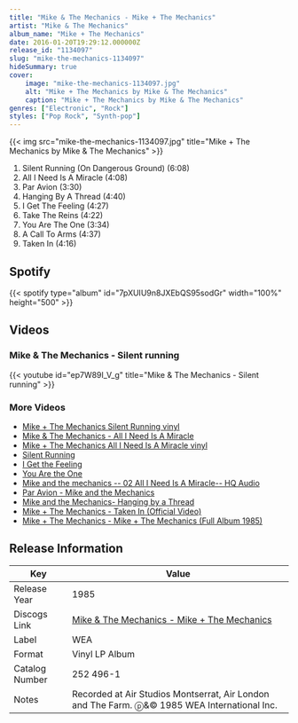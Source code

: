 ```yaml
---
title: "Mike & The Mechanics - Mike + The Mechanics"
artist: "Mike & The Mechanics"
album_name: "Mike + The Mechanics"
date: 2016-01-20T19:29:12.000000Z
release_id: "1134097"
slug: "mike-the-mechanics-1134097"
hideSummary: true
cover:
    image: "mike-the-mechanics-1134097.jpg"
    alt: "Mike + The Mechanics by Mike & The Mechanics"
    caption: "Mike + The Mechanics by Mike & The Mechanics"
genres: ["Electronic", "Rock"]
styles: ["Pop Rock", "Synth-pop"]
---
```


{{< img src="mike-the-mechanics-1134097.jpg" title="Mike + The Mechanics by Mike & The Mechanics" >}}

<!-- section break -->

1. Silent Running (On Dangerous Ground) (6:08)
2. All I Need Is A Miracle (4:08)
3. Par Avion (3:30)
4. Hanging By A Thread (4:40)
5. I Get The Feeling (4:27)
6. Take The Reins (4:22)
7. You Are The One (3:34)
8. A Call To Arms (4:37)
9. Taken In (4:16)

<!-- section break -->


## Spotify
{{< spotify type="album" id="7pXUIU9n8JXEbQS95sodGr" width="100%" height="500" >}}



## Videos
### Mike & The Mechanics - Silent running
{{< youtube id="ep7W89I_V_g" title="Mike & The Mechanics - Silent running" >}}<br>

### More Videos

- [Mike + The Mechanics   Silent Running vinyl](https://www.youtube.com/watch?v=vhHCq5LMRhY)
- [Mike & The Mechanics - All I Need Is A Miracle](https://www.youtube.com/watch?v=cAMLa5ZC-B4)
- [Mike + The Mechanics   All I Need Is A Miracle vinyl](https://www.youtube.com/watch?v=uGIQdVcC9co)
- [Silent Running](https://www.youtube.com/watch?v=tNfIq9KTkfE)
- [I Get the Feeling](https://www.youtube.com/watch?v=WXINL9w-uSU)
- [You Are the One](https://www.youtube.com/watch?v=f2pRN2mGHJ4)
- [Mike and the mechanics --   02 All I Need Is A Miracle-- HQ Audio](https://www.youtube.com/watch?v=X1uwIs_Jbq0)
- [Par Avion - Mike and the Mechanics](https://www.youtube.com/watch?v=4-u03QnXGdE)
- [Mike and the Mechanics- Hanging by a Thread](https://www.youtube.com/watch?v=O94HHm_Tu-g)
- [Mike + The Mechanics - Taken In (Official Video)](https://www.youtube.com/watch?v=8toBVYDKukU)
- [Mike + The Mechanics - Mike + The Mechanics (Full Album 1985)](https://www.youtube.com/watch?v=dOtfmYM_GOs)


## Release Information
|  Key           | Value                                                |
| ---------------| ---------------------------------------------------- |
| Release Year   | 1985                                   |
| Discogs Link   | [Mike & The Mechanics - Mike + The Mechanics](https://www.discogs.com/release/1134097-Mike-The-Mechanics-Mike-The-Mechanics) |
| Label          | WEA |
| Format         | Vinyl LP Album |
| Catalog Number | 252 496-1 |
| Notes | Recorded at Air Studios Montserrat, Air London and The Farm.  ⓟ&© 1985 WEA International Inc. |